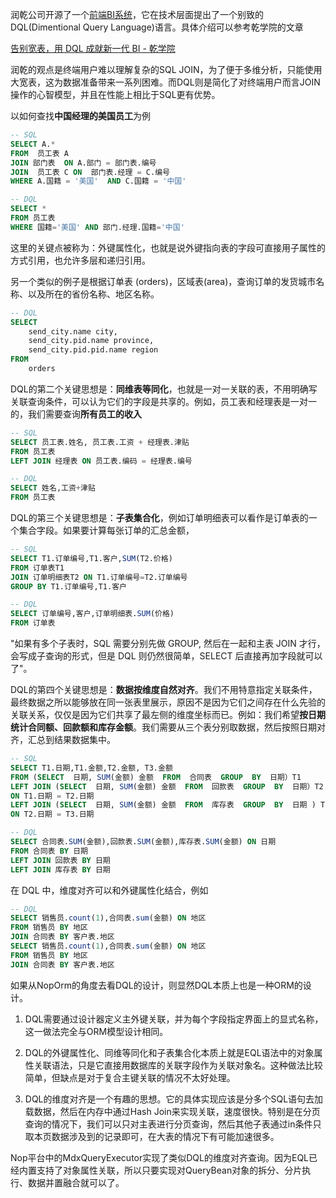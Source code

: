 润乾公司开源了一个[前端BI系统](http://www.raqsoft.com.cn/r/os-bi)，它在技术层面提出了一个别致的DQL(Dimentional Query Language)语言。具体介绍可以参考乾学院的文章

[告别宽表，用 DQL 成就新一代 BI - 乾学院](http://c.raqsoft.com.cn/article/1653901344139?p=1&m=0)

润乾的观点是终端用户难以理解复杂的SQL JOIN，为了便于多维分析，只能使用大宽表，这为数据准备带来一系列困难。而DQL则是简化了对终端用户而言JOIN操作的心智模型，并且在性能上相比于SQL更有优势。

以如何查找**中国经理的美国员工**为例

```sql
-- SQL
SELECT A.*
FROM  员工表 A
JOIN 部门表  ON A.部门 = 部门表.编号
JOIN  员工表 C ON  部门表.经理 = C.编号
WHERE A.国籍 = '美国'  AND C.国籍 = '中国'

-- DQL
SELECT *
FROM 员工表
WHERE 国籍='美国' AND 部门.经理.国籍='中国'
```

这里的关键点被称为：外键属性化，也就是说外键指向表的字段可直接用子属性的方式引用，也允许多层和递归引用。

另一个类似的例子是根据订单表 (orders)，区域表(area)，查询订单的发货城市名称、以及所在的省份名称、地区名称。

```sql
-- DQL
SELECT
    send_city.name city,
    send_city.pid.name province,
    send_city.pid.pid.name region
FROM
    orders
```

DQL的第二个关键思想是：**同维表等同化**，也就是一对一关联的表，不用明确写关联查询条件，可以认为它们的字段是共享的。例如，员工表和经理表是一对一的，我们需要查询**所有员工的收入**

```sql
-- SQL
SELECT 员工表.姓名, 员工表.工资 + 经理表.津贴
FROM 员工表
LEFT JOIN 经理表 ON 员工表.编码 = 经理表.编号

-- DQL
SELECT 姓名,工资+津贴
FROM 员工表
```

DQL的第三个关键思想是：**子表集合化**，例如订单明细表可以看作是订单表的一个集合字段。如果要计算每张订单的汇总金额，

```sql
-- SQL
SELECT T1.订单编号,T1.客户,SUM(T2.价格)
FROM 订单表T1
JOIN 订单明细表T2 ON T1.订单编号=T2.订单编号
GROUP BY T1.订单编号,T1.客户

-- DQL
SELECT 订单编号,客户,订单明细表.SUM(价格)
FROM 订单表
```

"如果有多个子表时，SQL 需要分别先做 GROUP, 然后在一起和主表 JOIN 才行，会写成子查询的形式，但是 DQL 则仍然很简单，SELECT 后直接再加字段就可以了"。

DQL的第四个关键思想是：**数据按维度自然对齐**。我们不用特意指定关联条件，最终数据之所以能够放在同一张表里展示，原因不是因为它们之间存在什么先验的关联关系，仅仅是因为它们共享了最左侧的维度坐标而已。例如：我们希望**按日期统计合同额、回款额和库存金额**。我们需要从三个表分别取数据，然后按照日期对齐，汇总到结果数据集中。

```sql
-- SQL
SELECT T1.日期,T1.金额,T2.金额, T3.金额
FROM (SELECT  日期, SUM(金额) 金额  FROM  合同表  GROUP  BY  日期）T1
LEFT JOIN (SELECT  日期, SUM(金额) 金额  FROM  回款表  GROUP  BY  日期）T2
ON T1.日期 = T2.日期
LEFT JOIN (SELECT  日期, SUM(金额) 金额  FROM  库存表  GROUP  BY  日期 ) T3
ON T2.日期 = T3.日期

-- DQL
SELECT 合同表.SUM(金额),回款表.SUM(金额),库存表.SUM(金额) ON 日期
FROM 合同表 BY 日期
LEFT JOIN 回款表 BY 日期
LEFT JOIN 库存表 BY 日期
```

在 DQL 中，维度对齐可以和外键属性化结合，例如

```sql
-- DQL
SELECT 销售员.count(1),合同表.sum(金额) ON 地区
FROM 销售员 BY 地区
JOIN 合同表 BY 客户表.地区
SELECT 销售员.count(1),合同表.sum(金额) ON 地区
FROM 销售员 BY 地区
JOIN 合同表 BY 客户表.地区
```

如果从NopOrm的角度去看DQL的设计，则显然DQL本质上也是一种ORM的设计。

1. DQL需要通过设计器定义主外键关联，并为每个字段指定界面上的显式名称，这一做法完全与ORM模型设计相同。

2. DQL的外键属性化、同维等同化和子表集合化本质上就是EQL语法中的对象属性关联语法，只是它直接用数据库的关联字段作为关联对象名。这种做法比较简单，但缺点是对于复合主键关联的情况不太好处理。

3. DQL的维度对齐是一个有趣的思想。它的具体实现应该是分多个SQL语句去加载数据，然后在内存中通过Hash Join来实现关联，速度很快。特别是在分页查询的情况下，我们可以只对主表进行分页查询，然后其他子表通过in条件只取本页数据涉及到的记录即可，在大表的情况下有可能加速很多。

Nop平台中的MdxQueryExecutor实现了类似DQL的维度对齐查询。因为EQL已经内置支持了对象属性关联，所以只要实现对QueryBean对象的拆分、分片执行、数据并置融合就可以了。
